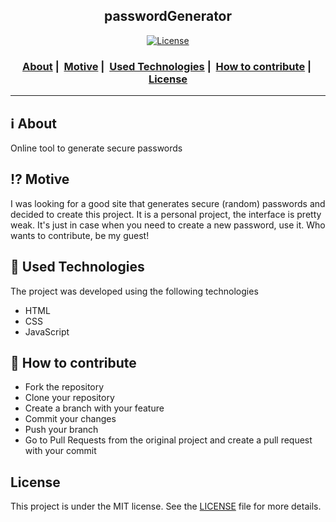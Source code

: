 <h2 align="center">passwordGenerator</h2>

<p align="center">
  <a href="LICENSE">
    <img alt="License" src="https://img.shields.io/badge/license-MIT-%23F8952D">
  </a>
</p>

<h3 align="center">
  <a href="#information_source-about">About</a>&nbsp;|&nbsp;
  <a href="#interrobang-motive">Motive</a>&nbsp;|&nbsp;
  <a href="#rocket-used-technologies">Used Technologies</a>&nbsp;|&nbsp;
  <a href="#link-how-to-contribute">How to contribute</a>&nbsp;|&nbsp;
  <a href="#license">License</a>
</h3>

___


## :information_source: About

Online tool to generate secure passwords

## :interrobang: Motive

I was looking for a good site that generates secure (random) passwords and decided to create this project. 
It is a personal project, the interface is pretty weak. It's just in case when you need to create a new password, use it. 
Who wants to contribute, be my guest!

## :rocket: Used Technologies 

The project was developed using the following technologies

- HTML
- CSS
- JavaScript

## :link: How to contribute  

- Fork the repository
- Clone your repository
- Create a branch with your feature
- Commit your changes
- Push your branch
- Go to Pull Requests from the original project and create a pull request with your commit

## License

This project is under the MIT license. See the [LICENSE](LICENSE) file for more details.